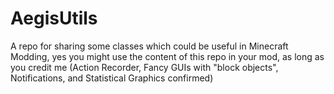 AegisUtils
=====================

A repo for sharing some classes which could be useful in Minecraft Modding, yes you might use the content of this repo in your mod, as long as you credit me (Action Recorder, Fancy GUIs with "block objects", Notifications, and Statistical Graphics confirmed)
